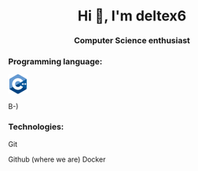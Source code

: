 <h1 align="center">Hi 👋, I'm deltex6</h1>
<h3 align="center">Computer Science enthusiast</h3> </p>

<h3 align="left">Programming language:</h3>
<p align="left"> <a href="https://www.w3schools.com/cpp/" target="_blank" rel="noreferrer"> <img src="https://raw.githubusercontent.com/devicons/devicon/master/icons/cplusplus/cplusplus-original.svg" alt="cplusplus" width="40" height="40"/> </a> </p>
B-)

<h3 align="left">Technologies:</h3>
Git

Github (where we are)
Docker
